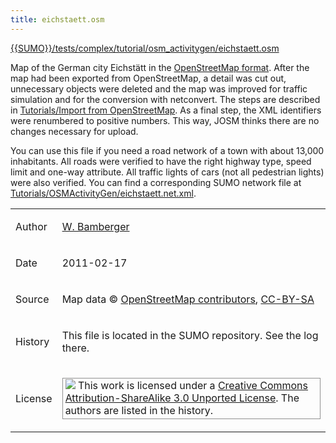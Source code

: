 ```yaml
---
title: eichstaett.osm
---
```


[{{SUMO}}/tests/complex/tutorial/osm_activitygen/eichstaett.osm]({{Source}}tests/complex/tutorial/osm_activitygen/eichstaett.osm)

Map of the German city Eichstätt in the [OpenStreetMap
format](../../OpenStreetMap_file.md). After the map had been exported
from OpenStreetMap, a detail was cut out, unnecessary objects were
deleted and the map was improved for traffic simulation and for the
conversion with netconvert. The steps are described in [Tutorials/Import
from OpenStreetMap](../../Tutorials/Import_from_OpenStreetMap.md). As
a final step, the XML identifiers were renumbered to positive numbers.
This way, JOSM thinks there are no changes necessary for upload.

You can use this file if you need a road network of a town with about
13,000 inhabitants. All roads were verified to have the right highway
type, speed limit and one-way attribute. All traffic lights of cars (not
all pedestrian lights) were also verified. You can find a corresponding
SUMO network file at
[Tutorials/OSMActivityGen/eichstaett.net.xml](../../Tutorials/OSMActivityGen/eichstaett.net.xml.md).

<table>
<tbody>
<tr class="odd">
<td><p>Author</p></td>
<td><p><a href="http://sourceforge.net/users/w-bamberger">W. Bamberger</a></p></td>
</tr>
<tr class="even">
<td><p>Date</p></td>
<td><p>2011-02-17</p></td>
</tr>
<tr class="odd">
<td><p>Source</p></td>
<td><p>
Map data © <a href="http://www.openstreetmap.org/">OpenStreetMap contributors</a>, <a href="http://creativecommons.org/licenses/by-sa/2.0/">CC-BY-SA</a></p></td>
</tr>
<tr class="even">
<td><p>History</p></td>
<td><p>This file is located in the SUMO repository. See the log there.</p></td>
</tr>
<tr class="odd">
<td><p>License</p></td>
<td><p style="border:1px solid #909090; padding:1px 4px 3px 4px"><img src="../../images/CC-BY-SA-small.png">
This work is licensed under a <a href="http://creativecommons.org/licenses/by-sa/3.0/">Creative Commons Attribution-ShareAlike 3.0 Unported License</a>. The authors are listed in the history.</p>
</td>
</tr>
</tbody>
</table>